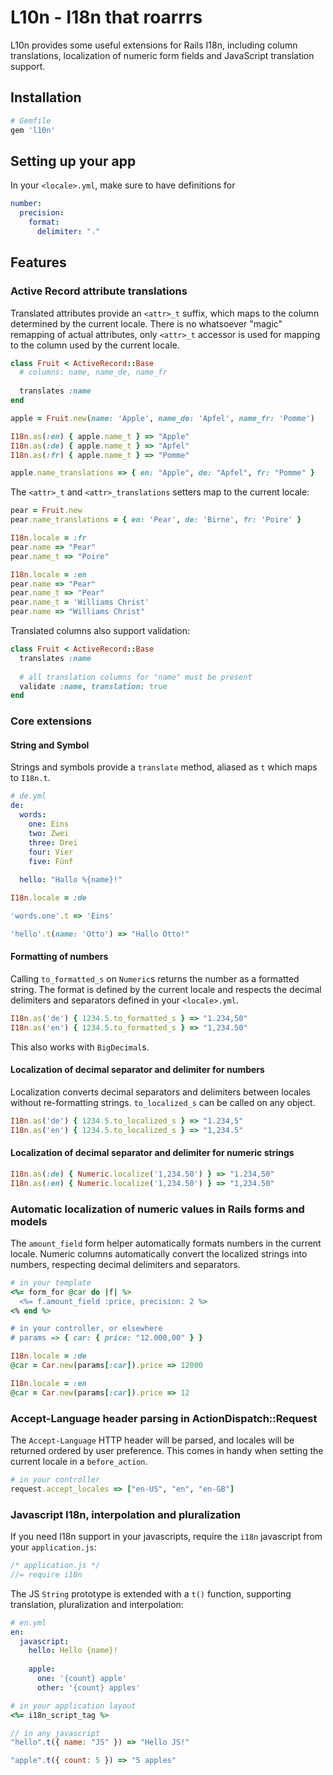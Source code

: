 # L10n - I18n that roarrrs

L10n provides some useful extensions for Rails I18n, including column translations, localization of numeric form fields and JavaScript translation support.

## Installation

```ruby
# Gemfile
gem 'l10n'
```

## Setting up your app

In your `<locale>.yml`, make sure to have definitions for 

```yaml
number:
  precision:
    format:
      delimiter: "."
```

## Features

### Active Record attribute translations

Translated attributes provide an `<attr>_t` suffix, which maps to the column determined by the current locale. There is no whatsoever "magic" remapping of actual attributes, only `<attr>_t` accessor is used for mapping to the column used by the current locale.

```ruby
class Fruit < ActiveRecord::Base
  # columns: name, name_de, name_fr
  
  translates :name
end

apple = Fruit.new(name: 'Apple', name_de: 'Apfel', name_fr: 'Pomme')

I18n.as(:en) { apple.name_t } => "Apple"
I18n.as(:de) { apple.name_t } => "Apfel"
I18n.as(:fr) { apple.name_t } => "Pomme"

apple.name_translations => { en: "Apple", de: "Apfel", fr: "Pomme" }
```

The `<attr>_t` and `<attr>_translations` setters map to the current locale:
```ruby
pear = Fruit.new
pear.name_translations = { en: 'Pear', de: 'Birne', fr: 'Poire' }

I18n.locale = :fr
pear.name => "Pear"
pear.name_t => "Poire"

I18n.locale = :en
pear.name => "Pear"
pear.name_t => "Pear"
pear.name_t = 'Williams Christ'
pear.name => "Williams Christ"
```

Translated columns also support validation:
```ruby
class Fruit < ActiveRecord::Base
  translates :name
  
  # all translation columns for "name" must be present
  validate :name, translation: true
end
```

### Core extensions

#### String and Symbol

Strings and symbols provide a `translate` method, aliased as `t` which maps to `I18n.t`.

```yaml
# de.yml
de:
  words:
    one: Eins
    two: Zwei
    three: Drei
    four: Vier
    five: Fünf
    
  hello: "Hallo %{name}!"
```

```ruby
I18n.locale = :de

'words.one'.t => 'Eins'

'hello'.t(name: 'Otto') => "Hallo Otto!"
```

#### Formatting of numbers

Calling `to_formatted_s` on `Numeric`s returns the number as a formatted string. The format is defined by the current locale and respects the decimal delimiters and separators defined in your `<locale>.yml`.

```ruby
I18n.as('de') { 1234.5.to_formatted_s } => "1.234,50"
I18n.as('en') { 1234.5.to_formatted_s } => "1,234.50"
```

This also works with `BigDecimal`s.

#### Localization of decimal separator and delimiter for numbers

Localization converts decimal separators and delimiters between locales without re-formatting strings. `to_localized_s` can be called on any object.

```ruby
I18n.as('de') { 1234.5.to_localized_s } => "1.234,5"
I18n.as('en') { 1234.5.to_localized_s } => "1,234.5"
```

#### Localization of decimal separator and delimiter for numeric strings

```ruby
I18n.as(:de) { Numeric.localize('1,234.50') } => "1.234,50"
I18n.as(:en) { Numeric.localize('1,234.50') } => "1,234.50"
```

### Automatic localization of numeric values in Rails forms and models

The `amount_field` form helper automatically formats numbers in the current locale. Numeric columns automatically convert the localized strings into numbers, respecting decimal delimiters and separators.

```ruby
# in your template
<%= form_for @car do |f| %>
  <%= f.amount_field :price, precision: 2 %>
<% end %>

# in your controller, or elsewhere
# params => { car: { price: "12.000,00" } }

I18n.locale = :de
@car = Car.new(params[:car]).price => 12000

I18n.locale = :en
@car = Car.new(params[:car]).price => 12
```

### Accept-Language header parsing in ActionDispatch::Request

The `Accept-Language` HTTP header will be parsed, and locales will be returned ordered by user preference. This comes in handy when setting the current locale in a `before_action`.

```ruby
# in your controller
request.accept_locales => ["en-US", "en", "en-GB"]
```

### Javascript I18n, interpolation and pluralization

If you need I18n support in your javascripts, require the `i18n` javascript from your `application.js`:

```javascript
/* application.js */
//= require i18n
```

The JS `String` prototype is extended with a `t()` function, supporting translation, pluralization and interpolation:

```yaml
# en.yml
en:
  javascript:
    hello: Hello {name}!
    
    apple:
      one: '{count} apple'
      other: '{count} apples'
```

```ruby
# in your application layout
<%= i18n_script_tag %>
```

```javascript
// in any javascript
"hello".t({ name: "JS" }) => "Hello JS!"

"apple".t({ count: 5 }) => "5 apples"
```

